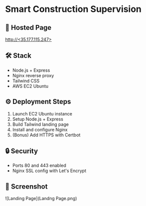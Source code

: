 # Smart Construction Supervision

## 📍 Hosted Page
[http://<35.177.115.247>](http://<objprojectlimited.xyz>)

## 🛠️ Stack
- Node.js + Express
- Nginx reverse proxy
- Tailwind CSS
- AWS EC2 Ubuntu

## ⚙️ Deployment Steps
1. Launch EC2 Ubuntu instance
2. Setup Node.js + Express
3. Build Tailwind landing page
4. Install and configure Nginx
5. (Bonus) Add HTTPS with Certbot

## 🔒 Security
- Ports 80 and 443 enabled
- Nginx SSL config with Let's Encrypt

## 📸 Screenshot

![Landing Page](Landng Page.png)
